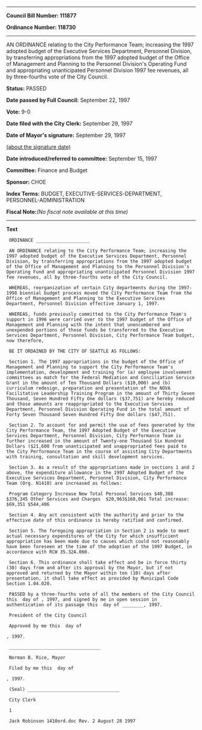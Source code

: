 

********

**Council Bill Number: 111877**
   
**Ordinance Number: 118730**
********

 AN ORDINANCE relating to the City Performance Team; increasing the 1997 adopted budget of the Executive Services Department, Personnel Division, by transferring appropriations from the 1997 adopted budget of the Office of Management and Planning to the Personnel Division's Operating Fund and appropriating unanticipated Personnel Division 1997 fee revenues, all by three-fourths vote of the City Council.

**Status:** PASSED
   
**Date passed by Full Council:** September 22, 1997
   
**Vote:** 9-0
   
**Date filed with the City Clerk:** September 29, 1997
   
**Date of Mayor's signature:** September 29, 1997
   
[(about the signature date)](/~public/approvaldate.htm)
   
   
   
**Date introduced/referred to committee:** September 15, 1997
   
**Committee:** Finance and Budget
   
**Sponsor:** CHOE
   
   
**Index Terms:** BUDGET, EXECUTIVE-SERVICES-DEPARTMENT, PERSONNEL-ADMINISTRATION

**Fiscal Note:**_(No fiscal note available at this time)_

********

**Text**
   
```
 ORDINANCE ____________________

 AN ORDINANCE relating to the City Performance Team; increasing the 1997 adopted budget of the Executive Services Department, Personnel Division, by transferring appropriations from the 1997 adopted budget of the Office of Management and Planning to the Personnel Division's Operating Fund and appropriating unanticipated Personnel Division 1997 fee revenues, all by three-fourths vote of the City Council.

 WHEREAS, reorganization of certain City departments during the 1997- 1998 biennial budget process moved the City Performance Team from the Office of Management and Planning to the Executive Services Department, Personnel Division effective January 1, 1997.

 WHEREAS, funds previously committed to the City Performance Team's support in 1996 were carried over to the 1997 budget of the Office of Management and Planning with the intent that unencumbered and unexpended portions of those funds be transferred to the Executive Services Department, Personnel Division, City Performance Team budget, now therefore,

 BE IT ORDAINED BY THE CITY OF SEATTLE AS FOLLOWS:

 Section 1. The 1997 appropriations in the budget of the Office of Management and Planning to support the City Performance Team's implementation, development and training for (a) employee involvement committees as match for the Federal Mediation and Conciliation Service Grant in the amount of Ten Thousand Dollars ($10,000) and (b) curriculum redesign, preparation and presentation of the NOVA Facilitative Leadership Training Program in the amount of Thirty Seven Thousand, Seven Hundred Fifty One dollars ($37,751) are hereby reduced and those amounts are reappropriated to the Executive Services Department, Personnel Division Operating Fund in the total amount of Forty Seven Thousand Seven Hundred Fifty One dollars ($47,751).

 Section 2. To account for and permit the use of fees generated by the City Performance Team, the 1997 Adopted Budget of the Executive Services Department, Personnel Division, City Performance Team is further increased in the amount of Twenty-one Thousand Six Hundred Dollars ($21,600 from unanticipated and unappropriated fees paid to the City Performance Team in the course of assisting City Departments with training, consultation and skill development services.

 Section 3. As a result of the appropriations made in sections 1 and 2 above, the expenditure allowance in the 1997 Adopted Budget of the Executive Services Department, Personnel Division, City Performance Team (Org. N1410) are increased as follows:

 Program Category Increase New Total Personal Services $48,388 $376,345 Other Services and Charges  $20,963$168,061 Total increase: $69,351 $544,406

 Section 4. Any act consistent with the authority and prior to the effective date of this ordinance is hereby ratified and confirmed.

 Section 5. The foregoing appropriation in Section 2 is made to meet actual necessary expenditures of the City for which insufficient appropriation has been made due to causes which could not reasonably have been foreseen at the time of the adoption of the 1997 Budget, in accordance with RCW 35.32A.060.

 Section 6. This ordinance shall take effect and be in force thirty (30) days from and after its approval by the Mayor, but if not approved and returned by the Mayor within ten (10) days after presentation, it shall take effect as provided by Municipal Code Section 1.04.020.

 PASSED by a three-fourths vote of all the members of the City Council this  day of , 1997, and signed by me in open session in authentication of its passage this  day of ________, 1997.

 President of the City Council

 Approved by me this  day of

, 1997.

 __________________________________

 Norman B. Rice, Mayor

 Filed by me this  day of

, 1997.

 (Seal) __________________________________

 City Clerk

 1

 Jack Robinson 1410ord.doc Rev. 2 August 28 1997

```
